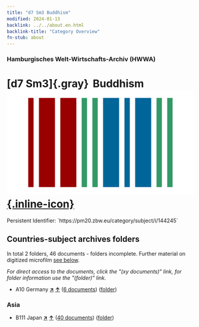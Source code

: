 ```yaml
---
title: "d7 Sm3 Buddhism"
modified: 2024-01-13
backlink: ../../about.en.html
backlink-title: "Category Overview"
fn-stub: about
---
```


### Hamburgisches Welt-Wirtschafts-Archiv (HWWA)

# [d7 Sm3]{.gray}&#8201; Buddhism &#160; [![Wikidata](/images/Wikidata-logo.svg "Wikidata"){.inline-icon}](http://www.wikidata.org/entity/Q104699269)

<div class="hint">Persistent Identifier: `https://pm20.zbw.eu/category/subject/i/144245`</div>







## Countries-subject archives folders







In total 2 folders, 46 documents - folders incomplete. Further material on digitized microfilm [see below](#filmsections).

_For direct access to the documents, click the "(xy documents)" link, for folder information use the "(folder)" link._


- A10 Germany [**&nearr;**](../../../geo/i/126128/about.en.html "Germany (all folders)") [**&uarr;**](../../../geo/about.en.html#A10 "Country category system") (<a href="https://pm20.zbw.eu/iiifview/folder/sh/126128,144245" title="about: Germany : Buddhism" target="_blank">6 documents</a>) ([folder](../../../../folder/sh/1261xx/126128/1442xx/144245/about.en.html))

### Asia

- B111 Japan [**&nearr;**](../../../geo/i/141272/about.en.html "Japan (all folders)") [**&uarr;**](../../../geo/about.en.html#B111 "Country category system") (<a href="https://pm20.zbw.eu/iiifview/folder/sh/141272,144245" title="about: Japan : Buddhism" target="_blank">40 documents</a>) ([folder](../../../../folder/sh/1412xx/141272/1442xx/144245/about.en.html))



<a id="filmsections" />














